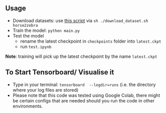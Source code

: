 ## Usage

* Download datasets: use [this script](https://github.com/arnab39/cycleGAN-PyTorch/blob/master/download_dataset.sh) via `sh ./download_dataset.sh horse2zebra`
* Train the model: `python main.py`
* Test the model
    * rename the latest checkpoint in `checkpoints` folder into `latest.ckpt`
    * run `test.ipynb`

**Note**: training will pick up the latest checkpoint by the name `latest.ckpt`

## To Start Tensorboard/ Visualise it 
* Type in your terminal: `tensorboard  --logdir=runs` (i.e. the directory where your log files are stored)
* Please note that this code was tested using Google Colab, there might be certain configs that are needed should you run the code in other environments. 
